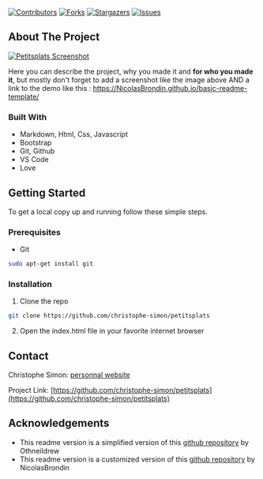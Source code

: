 <!-- PROJECT SHIELDS -->
<!--
*** This template uses markdown "reference style" links for readability.
*** Reference links are enclosed in brackets [ ] instead of parentheses ( ).
*** See the bottom of this document for the declaration of the reference variables
*** for contributors-url, forks-url, etc. This is an optional, concise syntax you may use.
*** https://www.markdownguide.org/basic-syntax/#reference-style-links
-->

[![Contributors][contributors-shield]][contributors-url] [![Forks][forks-shield]][forks-url] [![Stargazers][stars-shield]][stars-url] [![Issues][issues-shield]][issues-url]

<!-- ABOUT THE PROJECT -->
## About The Project

[![Petitsplats Screenshot][product-screenshot]](https://example.com)

Here you can describe the project, why you made it and **for who you made it**, but mostly don't forget to add a screenshot like the image above AND a link to the demo like this : https://NicolasBrondin.github.io/basic-readme-template/

### Built With

- Markdown, Html, Css, Javascript
- Bootstrap
- Git, Github
- VS Code
- Love

<!-- GETTING STARTED -->
## Getting Started

To get a local copy up and running follow these simple steps.

### Prerequisites

* Git
```sh
sudo apt-get install git
```

### Installation
 
1. Clone the repo
```sh
git clone https://github.com/christophe-simon/petitsplats
```
2. Open the index.html file in your favorite internet browser


<!-- USAGE EXAMPLES -->
<!--## Usage

Use this space to show useful examples of how a project can be used. Additional screenshots, code examples and demos work well in this space. You may also link to more resources.

_For more examples, please refer to the [Documentation](https://example.com)_-->


<!-- CONTACT -->
## Contact

Christophe Simon: [personnal website](https://www.csimon.info)

Project Link: [https://github.com/christophe-simon/petitsplats](https://github.com/christophe-simon/petitsplats)



<!-- ACKNOWLEDGEMENTS -->
## Acknowledgements

- This readme version is a simplified version of this [github repository](https://github.com/othneildrew/Best-README-Template) by Othneildrew
- This readme version is a customized version of this [github repository](https://github.com/NicolasBrondin/basic-readme-template) by NicolasBrondin





<!-- MARKDOWN LINKS & IMAGES -->
<!-- https://www.markdownguide.org/basic-syntax/#reference-style-links -->
[contributors-shield]: https://img.shields.io/github/contributors/christophe-simon/petitsplats.svg?style=flat-square
[contributors-url]: https://github.com/christophe-simon/petitsplats/graphs/contributors
[forks-shield]: https://img.shields.io/github/forks/christophe-simon/petitsplats.svg?style=flat-square
[forks-url]: https://github.com/christophe-simon/petitsplats/network/members
[stars-shield]: https://img.shields.io/github/stars/christophe-simon/petitsplats.svg?style=flat-square
[stars-url]: https://github.com/christophe-simon/petitsplats/stargazers
[issues-shield]: https://img.shields.io/github/issues/christophe-simon/petitsplats.svg?style=flat-square
[issues-url]: https://github.com/christophe-simon/petitsplats/issues
[license-shield]: https://img.shields.io/github/license/christophe-simon/petitsplats.svg?style=flat-square
[license-url]: https://github.com/christophe-simon/petitsplats/blob/master/LICENSE.txt
[product-screenshot]: docs/screenshot.jpg
